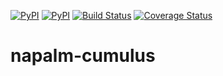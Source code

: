 [![PyPI](https://img.shields.io/pypi/v/napalm-cumulus.svg)](https://pypi.python.org/pypi/napalm-cumulus)
[![PyPI](https://img.shields.io/pypi/dm/napalm-cumulus.svg)](https://pypi.python.org/pypi/napalm-cumulus)
[![Build Status](https://travis-ci.org/napalm-automation/napalm-cumulus.svg?branch=master)](https://travis-ci.org/napalm-automation/napalm-cumulus)
[![Coverage Status](https://coveralls.io/repos/github/napalm-automation/napalm-napalm-cumulus/badge.svg?branch=master)](https://coveralls.io/github/napalm-automation/napalm-napalm-cumulus)


# napalm-cumulus

